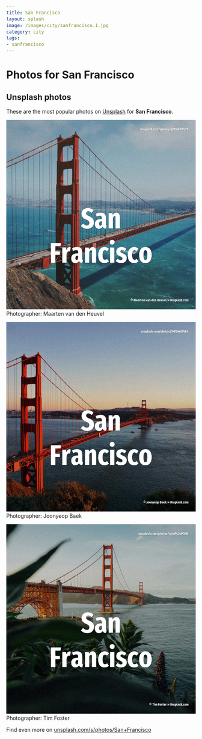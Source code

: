 ```yaml
---
title: San Francisco
layout: splash
image: /images/city/sanfrancisco.1.jpg
category: city
tags:
- sanfrancisco
---
```

# Photos for San Francisco
 
## Unsplash photos
These are the most popular photos on [Unsplash](https://unsplash.com) for **San Francisco**.
 
![San Francisco](/images/city/sanfrancisco.1.jpg)
Photographer:  Maarten van den Heuvel
 
![San Francisco](/images/city/sanfrancisco.2.jpg)
Photographer:  Joonyeop Baek
 
![San Francisco](/images/city/sanfrancisco.3.jpg)
Photographer:  Tim Foster
 
Find even more on [unsplash.com/s/photos/San+Francisco](https://unsplash.com/s/photos/San+Francisco)
 
